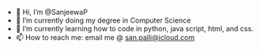 - 👋 Hi, I’m @SanjeewaP
- 👀 I’m currently doing my degree in Computer Science
- 🌱 I’m currently learning how to code in python, java script, html, and css.
- 📫 How to reach me: email  me @ san.palli@icloud.com

<!---
SanjeewaP/SanjeewaP is a ✨ special ✨ repository because its `README.md` (this file) appears on your GitHub profile.
You can click the Preview link to take a look at your changes.
--->
